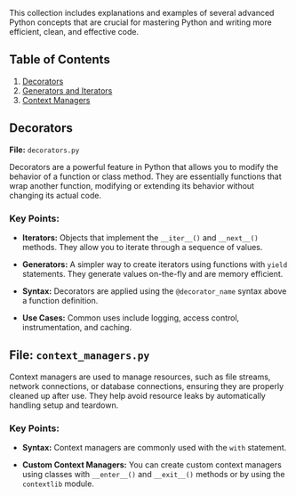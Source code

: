 This collection includes explanations and examples of several advanced Python concepts that are crucial for mastering Python and writing more efficient, clean, and effective code.

## Table of Contents

1. [Decorators](#decorators)
2. [Generators and Iterators](#generators-and-iterators)
3. [Context Managers](#context-managers)

## Decorators

**File:** `decorators.py`

Decorators are a powerful feature in Python that allows you to modify the behavior of a function or class method. They are essentially functions that wrap another function, modifying or extending its behavior without changing its actual code.

### Key Points:

- **Iterators:** Objects that implement the `__iter__()` and `__next__()` methods. They allow you to iterate through a sequence of values.

- **Generators:** A simpler way to create iterators using functions with `yield` statements. They generate values on-the-fly and are memory efficient.

- **Syntax:** Decorators are applied using the `@decorator_name` syntax above a function definition.

- **Use Cases:** Common uses include logging, access control, instrumentation, and caching.


## File: `context_managers.py`

Context managers are used to manage resources, such as file streams, network connections, or database connections, ensuring they are properly cleaned up after use. They help avoid resource leaks by automatically handling setup and teardown.

### Key Points:

- **Syntax:** Context managers are commonly used with the `with` statement.

- **Custom Context Managers:** You can create custom context managers using classes with `__enter__()` and `__exit__()` methods or by using the `contextlib` module.


